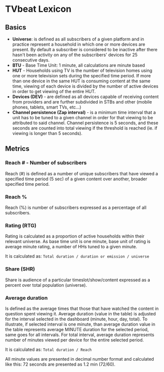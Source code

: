 # TVbeat Lexicon

## Basics

+ **Universe**: is defined as all subscribers of a given platform and in practice represent a household in which one or more devices are present. 
By default a subscriber is considered to be inactive after there hasn't been activity on any of the subscribers' devices for 25 consecutive days.
+ **BTU** - Base Time Unit: 1 minute, all calculations are minute based
+ **HUT** - Households using TV is the number of television homes using one or more television sets during the specified time period. If more than one device in the same HUT is consuming content at the same time, viewing of each device is divided by the number of active devices in order to get viewing of the entire HUT.
+ **Devices (DEV)** - are defined as all devices capable of receiving content from providers and are further subdivided in STBs and other (mobile phones, tablets, smart TVs, etc...)
+ **Channel persistence (Zap interval)** - is a minimum time interval that a unit has to be tuned to a given channel in order for that viewing to be attributed to said channel. Channel persistence is 5 seconds, and these seconds are counted into total viewing if the threshold is reached (ie. if viewing is longer than 5 seconds). 

## Metrics

### **Reach # - Number of subscribers**
Reach (#) is defined as a number of unique subscribers that have viewed a specified time period (5 sec) of a given content over another, broader specified time period. 

### **Reach %**
Reach (%) is number of subscribers expressed as a percentage of all subscribers. 

### **Rating (RTG)**
Rating is calculated as a proportion of active households within their
relevant universe. As base time unit is one minute, base unit of rating is average minute
rating, a number of HHs tuned to a given minute. 

It is calculated as:
``` Total duration / duration or emission / universe ```

### **Share (SHR)**
Share is audience of a particular timeslot/show/content expressed as a percent over total population (universe).

### **Average duration**
Is defined as the average times that those that have watched the content in question spent viewing it. Average duration (value in the table) is adjusted for the interval selected in the dashboard (minute, hour, day, total). To illustrate, if selected interval is one minute, than average duration value in the table represents average MINUTE duration for the selected period, same goes for all intervals. For total interval, average duration represents number of minutes viewed per device for the entire selected period.

It is calculated as:
``` Total duration / Reach ```

All minute values are presented in decimal number format and calculated like this: 72 seconds are presented as 1.2 min (72/60).

